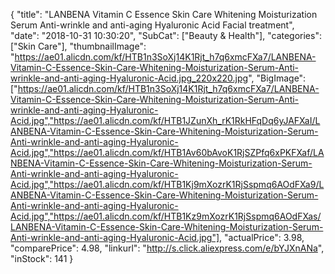 {
	"title": "LANBENA Vitamin C Essence Skin Care Whitening Moisturization Serum Anti-wrinkle and anti-aging Hyaluronic Acid Facial treatment",
	"date": "2018-10-31 10:30:20",
	"SubCat": ["Beauty & Health"],
	"categories": ["Skin Care"],
	"thumbnailImage": "https://ae01.alicdn.com/kf/HTB1n3SoXj14K1Rjt_h7q6xmcFXa7/LANBENA-Vitamin-C-Essence-Skin-Care-Whitening-Moisturization-Serum-Anti-wrinkle-and-anti-aging-Hyaluronic-Acid.jpg_220x220.jpg",
	"BigImage": ["https://ae01.alicdn.com/kf/HTB1n3SoXj14K1Rjt_h7q6xmcFXa7/LANBENA-Vitamin-C-Essence-Skin-Care-Whitening-Moisturization-Serum-Anti-wrinkle-and-anti-aging-Hyaluronic-Acid.jpg","https://ae01.alicdn.com/kf/HTB1JZunXh_rK1RkHFqDq6yJAFXaI/LANBENA-Vitamin-C-Essence-Skin-Care-Whitening-Moisturization-Serum-Anti-wrinkle-and-anti-aging-Hyaluronic-Acid.jpg","https://ae01.alicdn.com/kf/HTB1Av60bAvoK1RjSZPfq6xPKFXaf/LANBENA-Vitamin-C-Essence-Skin-Care-Whitening-Moisturization-Serum-Anti-wrinkle-and-anti-aging-Hyaluronic-Acid.jpg","https://ae01.alicdn.com/kf/HTB1Kj9mXozrK1RjSspmq6AOdFXa9/LANBENA-Vitamin-C-Essence-Skin-Care-Whitening-Moisturization-Serum-Anti-wrinkle-and-anti-aging-Hyaluronic-Acid.jpg","https://ae01.alicdn.com/kf/HTB1Kz9mXozrK1RjSspmq6AOdFXas/LANBENA-Vitamin-C-Essence-Skin-Care-Whitening-Moisturization-Serum-Anti-wrinkle-and-anti-aging-Hyaluronic-Acid.jpg"],
	"actualPrice": 3.98,
	"comparePrice": 4.98,
	"linkurl": "http://s.click.aliexpress.com/e/bYJXnANa",
	"inStock": 141
}
